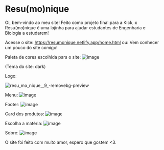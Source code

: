 # Resu(mo)nique

Oi, bem-vindo ao meu site!
Feito como projeto final para a Kick, o Resu(mo)nique é uma lojinha para ajudar estudantes de Engenharia e Biologia a estudarem!

Acesse o site: https://resumonique.netlify.app/home.html  ou:
Vem conhecer um pouco do site comigo!


Paleta de cores escolhida para o site:
![image](https://user-images.githubusercontent.com/102621446/193477923-dccedbfb-a5ad-41b2-8d5c-1dea4bacbb48.png)

(Tema do site: dark)

Logo:

![resu_mo_nique__9_-removebg-preview](https://user-images.githubusercontent.com/102621446/193477870-0a4818aa-56c6-4ee5-a107-b1f20494e805.png)

Menu:
![image](https://user-images.githubusercontent.com/102621446/193477897-3ce352aa-b669-4245-bb87-66242de1bc69.png)

Footer:
![image](https://user-images.githubusercontent.com/102621446/193477979-a3c02470-cbe2-45f0-9cda-264b260c0e27.png)

Card dos produtos:
![image](https://user-images.githubusercontent.com/102621446/193478265-a3f09c92-f4fe-44c7-9b97-83964dda83f3.png)

Escolha a matéria:
![image](https://user-images.githubusercontent.com/102621446/193478296-c6d8992d-cbdd-4dda-bdcf-5e9000e0d56e.png)

Sobre:
![image](https://user-images.githubusercontent.com/102621446/193478305-3ca4fe9a-6176-485f-977a-d729b47f92c2.png)


O site foi feito com muito amor, espero que gostem <3.
